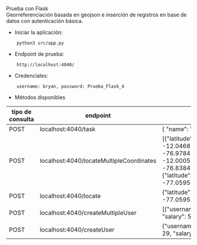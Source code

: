 Prueba con Flask\
Georreferenciación basada en geojson e inserción de registros en base de datos con autenticación básica.

* Iniciar la aplicación:

```
    python3 src/app.py
```

* Endpoint de prueba:
```
    http://localhost:4040/
```

* Credenciales:
```
    username: bryan, password: Prueba_Flask_4
```

* Métodos disponibles

| tipo de consulta | endpoint | parámetros | autenticación |
| -- | -- | -- | -- |
| POST | localhost:4040/task | { "name": "bryan" ,"age": 28 } | SI |
| POST | localhost:4040/locateMultipleCoordinates | [{"latitude": -12.046867,"longitude": -76.978432},{"latitude": -12.000545,"longitude": -76.838423},{"latitude":-11.979800,"longitude": -77.059543}] | SI |
| POST | localhost:4040/locate | {"latitude":-11.979800,"longitude": -77.059543} | SI |
| POST | localhost:4040/createMultipleUser | [{"username": "test123", "age": 28, "salary": 5000.2}] | SI |
| POST | localhost:4040/createUser | {"username": "test1234", "age": 29, "salary": 5001.2} | SI |


